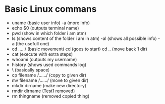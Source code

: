 # Basic Linux commans
- uname (basic user info) -a (more info)
- echo $0 (outputs terminal name)
- pwd (show in which folder i am atm)
- ls (shows content of the folder i am in atm) -al (shows all possible info) -a (the usefull one)
- cd ...../ (basic movement) cd (goes to start) cd .. (move back 1 dir)
- cat (execute with extra steps)
- whoami (outputs my username)
- history (shows used commands log)
- \ (basically space)
- cp filename /....../ (copy to given dir)
- mv filename /....../ (move to given dir)
- mkdir dirname (make new directory)
- rmdir dirname (Test1 removed)
- rm thingname (removed copied thing)
